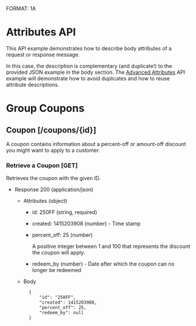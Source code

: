 FORMAT: 1A

# Attributes API
This API example demonstrates how to describe body attributes of a request or
response message.

In this case, the description is complementary (and duplicate!) to the provided
JSON example in the body section. The 
[Advanced Attributes](09.%20Advanced%20Attributes.md) API example will
demonstrate how to avoid duplicates and how to reuse attribute descriptions.


# Group Coupons

## Coupon [/coupons/{id}]
A coupon contains information about a percent-off or amount-off discount you
might want to apply to a customer.

### Retrieve a Coupon [GET]
Retrieves the coupon with the given ID.

+ Response 200 (application/json)

    + Attributes (object)
        + id: 250FF (string, required)
        + created: 1415203908 (number) - Time stamp
        + percent_off: 25 (number)

            A positive integer between 1 and 100 that represents the discount
            the coupon will apply.

        + redeem_by (number) - Date after which the coupon can no longer be redeemed

    + Body

            {
                "id": "250FF",
                "created": 1415203908,
                "percent_off": 25,
                "redeem_by": null
            }